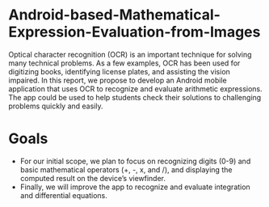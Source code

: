 # Android-based-Mathematical-Expression-Evaluation-from-Images

Optical character recognition (OCR) is an important technique for solving many technical problems. As a few examples, OCR has been used for digitizing books, identifying license plates, and assisting the vision impaired. In this report, we propose to develop an Android mobile application that uses OCR to recognize and evaluate arithmetic expressions. The app could be used to help students check their solutions to challenging problems quickly and easily.

# Goals
 - For our initial scope, we plan to focus on recognizing digits (0-9) and basic mathematical operators (+, -, x, and /), and displaying the computed result on the device’s viewfinder.
 - Finally, we will improve the app to recognize and evaluate integration and differential equations.
